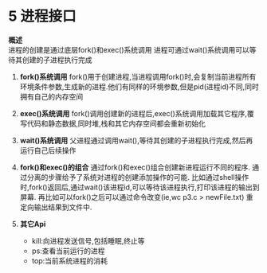 5 进程接口
=

**概述**  
进程的创建是通过底层fork()和exec()系统调用
进程可通过wait()系统调用可以等待其创建的子进程执行完成

1.  **fork()系统调用**
fork()用于创建进程,当进程调用fork()时,会复制当前进程所有环境条件参数,生成新的进程.他们有同样的环境参数,但是pid(进程id)不同,同时拥有自己的内存空间

2.  **exec()系统调用**
fork()调用创建新的进程后,exec()系统调用加载其它程序,覆写代码和静态数据,同时堆,栈和其它内存空间都会重新初始化

3.  **wait()系统调用**
父进程通过调用wait(),等待其创建的子进程执行完成,然后再运行自己后续操作

4.  **fork()和exec()的组合**
通过fork()和exec()组合创建新进程运行不同的程序. 通过分离的步骤给予了系统对进程的创建添加操作的可能. 比如通过shell操作时,fork()返回后,通过wait()该进程id,可以等待该进程执行,打印该进程的输出到屏幕. 再比如可以fork()之后可以通过命令改变(ie,wc p3.c > newFile.txt) 重定向输出结果到文件中.

5.  **其它Api**
    *   kill:向进程发送信号,包括睡眠,终止等
    *   ps:查看当前运行的进程
    *   top:当前系统进程的消耗
